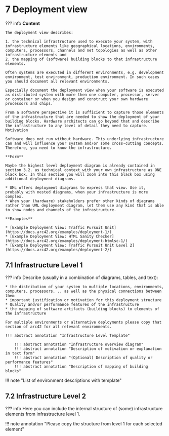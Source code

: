 # 7 Deployment view

??? info
    **Content**

    The deployment view describes:

    1. the technical infrastructure used to execute your system, with infrastructure elements like geographical locations, environments, computers, processors, channels and net topologies as well as other infrastructure elements and
    2. the mapping of (software) building blocks to that infrastructure elements.

    Often systems are executed in different environments, e.g. development environment, test environment, production environment. In such cases you should document all relevant environments.

    Especially document the deployment view when your software is executed as distributed system with more then one computer, processor, server or container or when you design and construct your own hardware processors and chips.

    From a software perspective it is sufficient to capture those elements of the infrastructure that are needed to show the deployment of your building blocks. Hardware architects can go beyond that and describe the infrastructure to any level of detail they need to capture.
    Motivation

    Software does not run without hardware. This underlying infrastructure can and will influence your system and/or some cross-cutting concepts. Therefore, you need to know the infrastructure.

    **Form**

    Maybe the highest level deployment diagram is already contained in section 3.2. as technical context with your own infrastructure as ONE black box. In this section you will zoom into this black box using additional deployment diagrams.

    * UML offers deployment diagrams to express that view. Use it, probably with nested diagrams, when your infrastructure is more complex.
    * When your (hardware) stakeholders prefer other kinds of diagrams rather than UML deployment diagram, let them use any kind that is able to show nodes and channels of the infrastructure.

    **Examples**

    * [Example Deployment View: Traffic Pursuit Unit](https://docs.arc42.org/examples/deployment-1/)
    * [Example Deployment View: HTML Sanity Checker](https://docs.arc42.org/examples/deployment-htmlsc-1/)
    * [Example Deployment View: Traffic Pursuit Unit Level 2](https://docs.arc42.org/examples/deployment-2/)

## 7.1 Infrastructure Level 1

??? info
    Describe (usually in a combination of diagrams, tables, and text):

    * the distribution of your system to multiple locations, environments, computers, processors, .. as well as the physical connections between them
    * important justification or motivation for this deployment structure
    * Quality and/or performance features of the infrastructure
    * the mapping of software artifacts (building blocks) to elements of the infrastructure

    For multiple environments or alternative deployments please copy that section of arc42 for all relevant environments.

    !!! abstract annotation "Infrastructure Level Template"

        !!! abstract annotation "Infrastructure overview diagram"
        !!! abstract annotation "Description of motivation or explanation in text form"
        !!! abstract annotation "(Optional) Description of quality or performance features"
        !!! abstract annotation "Description of mapping of building blocks"

!!! note "List of environment descriptions with template"

## 7.2 Infrastructure Level 2

??? info
    Here you can include the internal structure of (some) infrastructure elements from infrastructure level 1.

!!! note annotation "Please copy the structure from level 1 for each selected element"
